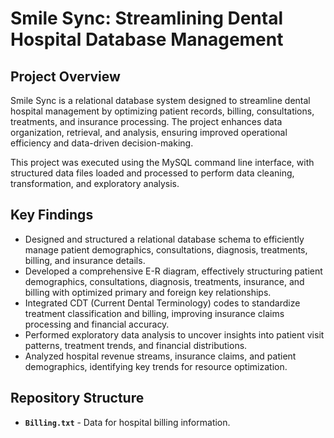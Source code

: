 # Smile Sync: Streamlining Dental Hospital Database Management 

## Project Overview
Smile Sync is a relational database system designed to streamline dental hospital management by optimizing patient records, billing, consultations, treatments, and insurance processing. The project enhances data organization, retrieval, and analysis, ensuring improved operational efficiency and data-driven decision-making.

This project was executed using the MySQL command line interface, with structured data files loaded and processed to perform data cleaning, transformation, and exploratory analysis.

## Key Findings
- Designed and structured a relational database schema to efficiently manage patient demographics, consultations, diagnosis, treatments, billing, and insurance details.
- Developed a comprehensive E-R diagram, effectively structuring patient demographics, consultations, diagnosis, treatments, insurance, and billing with optimized primary and foreign key relationships.
- Integrated CDT (Current Dental Terminology) codes to standardize treatment classification and billing, improving insurance claims processing and financial accuracy.
- Performed exploratory data analysis to uncover insights into patient visit patterns, treatment trends, and financial distributions.
- Analyzed hospital revenue streams, insurance claims, and patient demographics, identifying key trends for resource optimization.

## Repository Structure
- **`Billing.txt`** - Data for hospital billing information.  
- **`Consultation.txt`** - Patient consultation records.  
- **`Dept info.txt`** - Departmental details within the hospital.  
- **`Diagnosis.txt`** - Diagnosis records associated with patient visits.  
- **`Doc. info.txt`** - Doctor details and their specializations.  
- **`Ins info.txt`** - Insurance details linked to patient records.  
- **`Pt. info.txt`** - Patient demographic data.  
- **`Treatment Costs.txt`** - Cost details of various treatments.  
- **`Treatment.txt`** - Treatment procedures associated with diagnoses.  
- **`Smile Sync.pptx`** - Presentation summarizing database design and key insights.  
- **`README.md`** - Documentation of this project.

## Author
Janaki Ramya Namburu\
email: janakiramyan36@gmail.com\
LinkedIn: www.linkedin.com/in/janakiramya 
